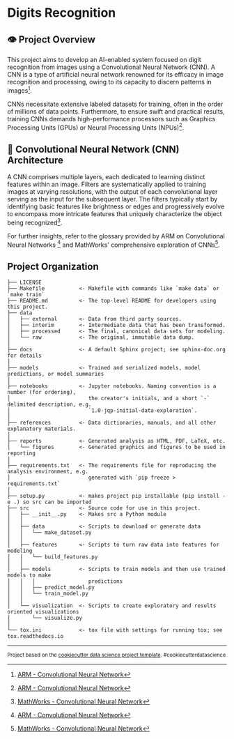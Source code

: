 Digits Recognition 
==============================

## 👁️ Project Overview

This project aims to develop an AI-enabled system focused on digit recognition from images using a Convolutional Neural Network (CNN). A CNN is a type of artificial neural network renowned for its efficacy in image recognition and processing, owing to its capacity to discern patterns in images[^1^].

CNNs necessitate extensive labeled datasets for training, often in the order of millions of data points. Furthermore, to ensure swift and practical results, training CNNs demands high-performance processors such as Graphics Processing Units (GPUs) or Neural Processing Units (NPUs)[^1^].

## 🧠 Convolutional Neural Network (CNN) Architecture

A CNN comprises multiple layers, each dedicated to learning distinct features within an image. Filters are systematically applied to training images at varying resolutions, with the output of each convolutional layer serving as the input for the subsequent layer. The filters typically start by identifying basic features like brightness or edges and progressively evolve to encompass more intricate features that uniquely characterize the object being recognized[^2^].

For further insights, refer to the glossary provided by ARM on Convolutional Neural Networks [^1^] and MathWorks' comprehensive exploration of CNNs[^2^].

[^1^]: [ARM - Convolutional Neural Network](https://www.arm.com/glossary/convolutional-neural-network#:~:text=A%20convolutional%20neural%20network%20(CNN)%20is%20a%20type%20of%20artificial,to%20recognize%20patterns%20in%20images)

[^2^]: [MathWorks - Convolutional Neural Network](https://it.mathworks.com/discovery/convolutional-neural-network.html)


Project Organization
------------



    ├── LICENSE
    ├── Makefile           <- Makefile with commands like `make data` or `make train`
    ├── README.md          <- The top-level README for developers using this project.
    ├── data
    │   ├── external       <- Data from third party sources.
    │   ├── interim        <- Intermediate data that has been transformed.
    │   ├── processed      <- The final, canonical data sets for modeling.
    │   └── raw            <- The original, immutable data dump.
    │
    ├── docs               <- A default Sphinx project; see sphinx-doc.org for details
    │
    ├── models             <- Trained and serialized models, model predictions, or model summaries
    │
    ├── notebooks          <- Jupyter notebooks. Naming convention is a number (for ordering),
    │                         the creator's initials, and a short `-` delimited description, e.g.
    │                         `1.0-jqp-initial-data-exploration`.
    │
    ├── references         <- Data dictionaries, manuals, and all other explanatory materials.
    │
    ├── reports            <- Generated analysis as HTML, PDF, LaTeX, etc.
    │   └── figures        <- Generated graphics and figures to be used in reporting
    │
    ├── requirements.txt   <- The requirements file for reproducing the analysis environment, e.g.
    │                         generated with `pip freeze > requirements.txt`
    │
    ├── setup.py           <- makes project pip installable (pip install -e .) so src can be imported
    ├── src                <- Source code for use in this project.
    │   ├── __init__.py    <- Makes src a Python module
    │   │
    │   ├── data           <- Scripts to download or generate data
    │   │   └── make_dataset.py
    │   │
    │   ├── features       <- Scripts to turn raw data into features for modeling
    │   │   └── build_features.py
    │   │
    │   ├── models         <- Scripts to train models and then use trained models to make
    │   │   │                 predictions
    │   │   ├── predict_model.py
    │   │   └── train_model.py
    │   │
    │   └── visualization  <- Scripts to create exploratory and results oriented visualizations
    │       └── visualize.py
    │
    └── tox.ini            <- tox file with settings for running tox; see tox.readthedocs.io


--------

<p><small>Project based on the <a target="_blank" href="https://drivendata.github.io/cookiecutter-data-science/">cookiecutter data science project template</a>. #cookiecutterdatascience</small></p>
